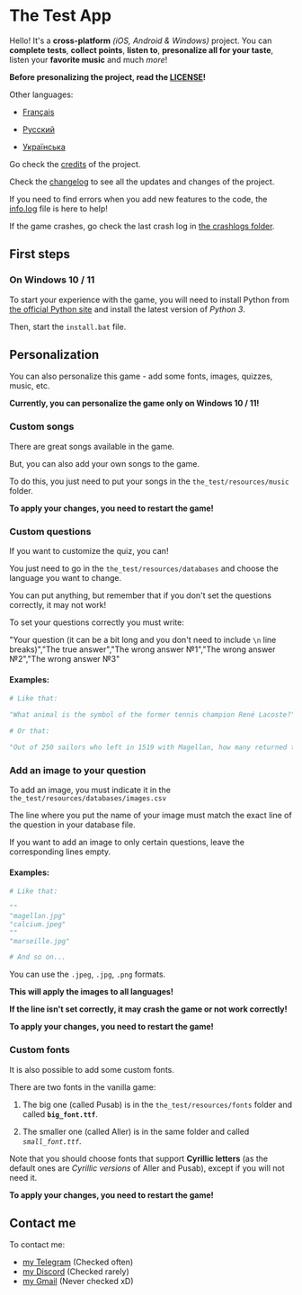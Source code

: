 # The Test App

Hello! It's a **cross-platform** *(iOS, Android & Windows)* project. You can **complete tests**, **collect points**, **listen to**, **presonalize all for your taste**, listen your **favorite music** and much *more*!

**Before presonalizing the project, read the [LICENSE](LICENSE.md)!**

Other languages:

* [Français](resources/markdown/README-FR.md)

* [Русский](resources/markdown/README-RU.md)

* [Українська](resources/markdown/README-UA.md)

Go check the [credits](resources/markdown/credits.md) of the project.

Check the [changelog](resources/markdown/changelog.md) to see all the updates and changes of the project.

If you need to find errors when you add new features to the code, the [info.log](info.log) file is here to help!

If the game crashes, go check the last crash log in [the crashlogs folder](crashes/).

## First steps

### On Windows 10 / 11

To start your experience with the game, you will need to install Python from [the official Python site](https://python.org/downloads) and install the latest version of *Python 3*.

Then, start the `install.bat` file.

## Personalization

You can also personalize this game - add some fonts, images, quizzes, music, etc.

**Currently, you can personalize the game only on Windows 10 / 11!**

### Custom songs

There are great songs available in the game.

But, you can also add your own songs to the game.

To do this, you just need to put your songs in the `the_test/resources/music` folder.

**To apply your changes, you need to restart the game!**

### Custom questions

If you want to customize the quiz, you can!

You just need to go in the `the_test/resources/databases` and choose the language you want to change.

You can put anything, but remember that if you don't set the questions correctly, it may not work!

To set your questions correctly you must write:

"Your question (it can be a bit long and you don't need to include `\n` line breaks)","The true answer","The wrong answer №1","The wrong answer №2","The wrong answer №3"

#### **Examples:**

```python
# Like that:

"What animal is the symbol of the former tennis champion René Lacoste?","The crocodile","The panda","The jaguar","The puma"

# Or that:

"Out of 250 sailors who left in 1519 with Magellan, how many returned to Seville 3 years later?","18","115","249","60"
```

### Add an image to your question

To add an image, you must indicate it in the `the_test/resources/databases/images.csv`

The line where you put the name of your image must match the exact line of the question in your database file.

If you want to add an image to only certain questions, leave the corresponding lines empty.

#### **Examples:**

```python
# Like that:

""
"magellan.jpg"
"calcium.jpeg"
""
"marseille.jpg"

# And so on...
```

You can use the `.jpeg`, `.jpg`, `.png` formats.

**This will apply the images to all languages!**

**If the line isn't set correctly, it may crash the game or not work correctly!**

**To apply your changes, you need to restart the game!**

### Custom fonts

It is also possible to add some custom fonts.

There are two fonts in the vanilla game:

1. The big one (called Pusab) is in the `the_test/resources/fonts` folder and called **`big_font.ttf`**.

2. The smaller one (called Aller) is in the same folder and called *`small_font.ttf`*.

Note that you should choose fonts that support **Cyrillic letters** (as the default ones are *Cyrillic versions* of Aller and Pusab), except if you will not need it.

**To apply your changes, you need to restart the game!**

## Contact me

To contact me:
* [my Telegram](https://t.me/gild56) (Checked often)
* [my Discord](https://discord.com/users/gild56) (Checked rarely)
* [my Gmail](mailto:gild56gmd@gmail.com) (Never checked xD)
